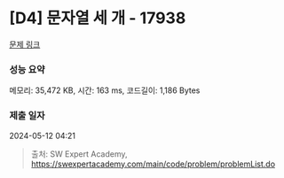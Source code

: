 # [D4] 문자열 세 개 - 17938 

[문제 링크](https://swexpertacademy.com/main/code/problem/problemDetail.do?contestProbId=AYmRMhpakYADFARi) 

### 성능 요약

메모리: 35,472 KB, 시간: 163 ms, 코드길이: 1,186 Bytes

### 제출 일자

2024-05-12 04:21



> 출처: SW Expert Academy, https://swexpertacademy.com/main/code/problem/problemList.do